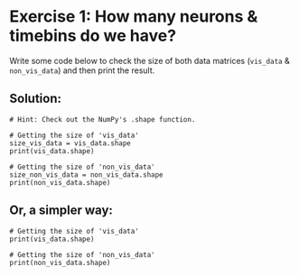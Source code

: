 # Exercise 1: How many neurons & timebins do we have?

Write some code below to check the size of both data matrices (`vis_data` & `non_vis_data`) and then print the result.

## Solution:

```
# Hint: Check out the NumPy's .shape function.

# Getting the size of 'vis_data'
size_vis_data = vis_data.shape
print(vis_data.shape)

# Getting the size of 'non_vis_data'
size_non_vis_data = non_vis_data.shape
print(non_vis_data.shape)
```

## Or, a simpler way:

```
# Getting the size of 'vis_data'
print(vis_data.shape)

# Getting the size of 'non_vis_data'
print(non_vis_data.shape)
```
